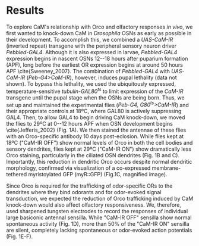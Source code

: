 # Results
To explore CaM's relationship with Orco and olfactory responses _in vivo_, we first wanted to knock-down CaM in _Drosophila_ OSNs as early as possible in their development.
To accomplish this, we combined a _UAS-CaM-IR_ (inverted repeat) transgene with the peripheral sensory neuron driver _Pebbled-GAL4_.
Although it is also expressed in larvae, _Pebbled-GAL4_ expression begins in nascent OSNs 12--18 hours after puparium formation (APF), long before the earliest OR expression begins at around 50 hours APF \cite{Sweeney_2007}.
The combination of _Pebbled-GAL4_ with _UAS-CaM-IR_ (_Peb-G4>CaM-IR_), however, induces pupal lethality (data not shown).
To bypass this lethality, we used the ubiquitously expressed, temperature-sensitive _tubulin-GAL80<sup>ts</sup>_ to limit expression of the _CaM-IR_ transgene until the pupal stage when the OSNs are being born.
Thus, we set up and maintained the experimental flies (_Peb-G4, G80<sup>ts</sup>>CaM-IR_) and their appropriate controls at 18ºC, where GAL80 is actively suppressing GAL4.
Then, to allow GAL4 to begin driving CaM knock-down, we moved the flies to 29ºC at 0--12 hours APF when OSN development begins \cite{Jefferis_2002} (Fig. 1A).
We then stained the antennae of these flies with an Orco-specific antibody 10 days post-eclosion.
While flies kept at 18ºC ("CaM-IR OFF") show normal levels of Orco in both the cell bodies and sensory dendrites, flies kept at 29ºC ("CaM-IR ON") show dramatically less Orco staining, particularly in the ciliated OSN dendrites (Fig. 1B and C).
Importantly, this reduction in dendritic Orco occurs despite normal dendritic morphology, confirmed via visualization of a co-expressed membrane-tethered myristoylated GFP (myR::GFP) (Fig.1C, magnified image).

Since Orco is required for the trafficking of odor-specific ORs to the dendrites where they bind odorants and for odor-evoked signal transduction, we expected the reduction of Orco trafficking induced by CaM knock-down would also affect olfactory responsiveness.
We, therefore, used sharpened tungsten electrodes to record the responses of individual large basiconic antennal sensilla.
While "CaM-IR OFF" sensilla show normal spontaneous activity (Fig. 1D), more than 50% of the "CaM-IR ON" sensilla are silent, completely lacking spontaneous or odor-evoked action potentials (Fig. 1E-F).